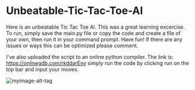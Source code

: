 # Unbeatable-Tic-Tac-Toe-AI

Here is an unbeatable Tic Tac Toe AI. This was a great learning excercise. To run, simply save the main.py file or copy the code and create a file of your own, then run it in your command prompt. Have fun! If there are any issues or ways this can be optimized please comment. 

I've also uploaded the script to an online python compiler. The link is: https://onlinegdb.com/rkddarEnv simply run the code by clicking run on the top bar and input your moves.

![myimage-alt-tag](http://inventwithpython.com/chapter10_files/image003.jpg)
